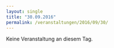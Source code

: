 ```yaml
---
layout: single
title: "30.09.2016"
permalink: /veranstaltungen/2016/09/30/
---
```


Keine Veranstaltung an diesem Tag.
